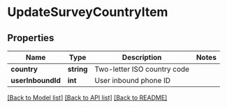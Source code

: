 # UpdateSurveyCountryItem

## Properties
Name | Type | Description | Notes
------------ | ------------- | ------------- | -------------
**country** | **string** | Two-letter ISO country code | 
**userInboundId** | **int** | User inbound phone ID | 

[[Back to Model list]](../README.md#documentation-for-models) [[Back to API list]](../README.md#documentation-for-api-endpoints) [[Back to README]](../README.md)


